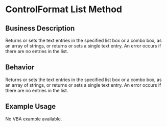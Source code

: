 # ControlFormat List Method

## Business Description
Returns or sets the text entries in the specified list box or a combo box, as an array of strings, or returns or sets a single text entry. An error occurs if there are no entries in the list.

## Behavior
Returns or sets the text entries in the specified list box or a combo box, as an array of strings, or returns or sets a single text entry. An error occurs if there are no entries in the list.

## Example Usage
No VBA example available.
